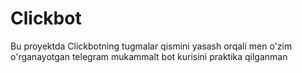 # Clickbot
Bu proyektda Clickbotning tugmalar qismini yasash orqali men o'zim o'rganayotgan telegram mukammalt bot kurisini praktika qilganman
